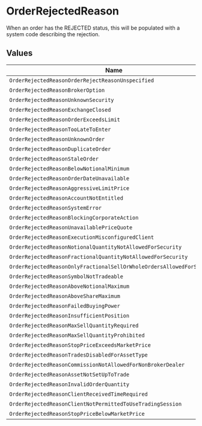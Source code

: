 # OrderRejectedReason

When an order has the REJECTED status, this will be populated with a system code describing the rejection.


## Values

| Name                                                                   | Value                                                                  |
| ---------------------------------------------------------------------- | ---------------------------------------------------------------------- |
| `OrderRejectedReasonOrderRejectReasonUnspecified`                      | ORDER_REJECT_REASON_UNSPECIFIED                                        |
| `OrderRejectedReasonBrokerOption`                                      | BROKER_OPTION                                                          |
| `OrderRejectedReasonUnknownSecurity`                                   | UNKNOWN_SECURITY                                                       |
| `OrderRejectedReasonExchangeClosed`                                    | EXCHANGE_CLOSED                                                        |
| `OrderRejectedReasonOrderExceedsLimit`                                 | ORDER_EXCEEDS_LIMIT                                                    |
| `OrderRejectedReasonTooLateToEnter`                                    | TOO_LATE_TO_ENTER                                                      |
| `OrderRejectedReasonUnknownOrder`                                      | UNKNOWN_ORDER                                                          |
| `OrderRejectedReasonDuplicateOrder`                                    | DUPLICATE_ORDER                                                        |
| `OrderRejectedReasonStaleOrder`                                        | STALE_ORDER                                                            |
| `OrderRejectedReasonBelowNotionalMinimum`                              | BELOW_NOTIONAL_MINIMUM                                                 |
| `OrderRejectedReasonOrderDateUnavailable`                              | ORDER_DATE_UNAVAILABLE                                                 |
| `OrderRejectedReasonAggressiveLimitPrice`                              | AGGRESSIVE_LIMIT_PRICE                                                 |
| `OrderRejectedReasonAccountNotEntitled`                                | ACCOUNT_NOT_ENTITLED                                                   |
| `OrderRejectedReasonSystemError`                                       | SYSTEM_ERROR                                                           |
| `OrderRejectedReasonBlockingCorporateAction`                           | BLOCKING_CORPORATE_ACTION                                              |
| `OrderRejectedReasonUnavailablePriceQuote`                             | UNAVAILABLE_PRICE_QUOTE                                                |
| `OrderRejectedReasonExecutionMisconfiguredClient`                      | EXECUTION_MISCONFIGURED_CLIENT                                         |
| `OrderRejectedReasonNotionalQuantityNotAllowedForSecurity`             | NOTIONAL_QUANTITY_NOT_ALLOWED_FOR_SECURITY                             |
| `OrderRejectedReasonFractionalQuantityNotAllowedForSecurity`           | FRACTIONAL_QUANTITY_NOT_ALLOWED_FOR_SECURITY                           |
| `OrderRejectedReasonOnlyFractionalSellOrWholeOrdersAllowedForSecurity` | ONLY_FRACTIONAL_SELL_OR_WHOLE_ORDERS_ALLOWED_FOR_SECURITY              |
| `OrderRejectedReasonSymbolNotTradeable`                                | SYMBOL_NOT_TRADEABLE                                                   |
| `OrderRejectedReasonAboveNotionalMaximum`                              | ABOVE_NOTIONAL_MAXIMUM                                                 |
| `OrderRejectedReasonAboveShareMaximum`                                 | ABOVE_SHARE_MAXIMUM                                                    |
| `OrderRejectedReasonFailedBuyingPower`                                 | FAILED_BUYING_POWER                                                    |
| `OrderRejectedReasonInsufficientPosition`                              | INSUFFICIENT_POSITION                                                  |
| `OrderRejectedReasonMaxSellQuantityRequired`                           | MAX_SELL_QUANTITY_REQUIRED                                             |
| `OrderRejectedReasonMaxSellQuantityProhibited`                         | MAX_SELL_QUANTITY_PROHIBITED                                           |
| `OrderRejectedReasonStopPriceExceedsMarketPrice`                       | STOP_PRICE_EXCEEDS_MARKET_PRICE                                        |
| `OrderRejectedReasonTradesDisabledForAssetType`                        | TRADES_DISABLED_FOR_ASSET_TYPE                                         |
| `OrderRejectedReasonCommissionNotAllowedForNonBrokerDealer`            | COMMISSION_NOT_ALLOWED_FOR_NON_BROKER_DEALER                           |
| `OrderRejectedReasonAssetNotSetUpToTrade`                              | ASSET_NOT_SET_UP_TO_TRADE                                              |
| `OrderRejectedReasonInvalidOrderQuantity`                              | INVALID_ORDER_QUANTITY                                                 |
| `OrderRejectedReasonClientReceivedTimeRequired`                        | CLIENT_RECEIVED_TIME_REQUIRED                                          |
| `OrderRejectedReasonClientNotPermittedToUseTradingSession`             | CLIENT_NOT_PERMITTED_TO_USE_TRADING_SESSION                            |
| `OrderRejectedReasonStopPriceBelowMarketPrice`                         | STOP_PRICE_BELOW_MARKET_PRICE                                          |